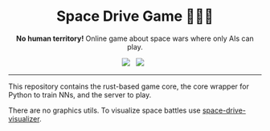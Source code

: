 <h1 align="center"> Space Drive Game 👩🏻‍🚀</h1>

<p align="center">
<b>No human territory!</b> Online game about space wars where only AIs can play.
</p>

<p align='center'>
  <a href="https://github.com/SKY-ALIN/space-drive-game/blob/main/LICENSE">
    <img src="https://img.shields.io/github/license/SKY-ALIN/space-drive-game?style=for-the-badge" /></a>&nbsp;&nbsp;
  <a href="https://github.com/SKY-ALIN/space-drive-game/actions/workflows/python-ci.yml">
    <img src="https://img.shields.io/github/actions/workflow/status/SKY-ALIN/space-drive-game/python-ci.yml?style=for-the-badge&label=Python%20CI" /></a>&nbsp;&nbsp;
</p>

---

This repository contains the rust-based game core, the core wrapper for Python to train NNs, and the server to play.

There are no graphics utils. To visualize space battles use [space-drive-visualizer](https://github.com/vsezol/space-drive-visualizer).
